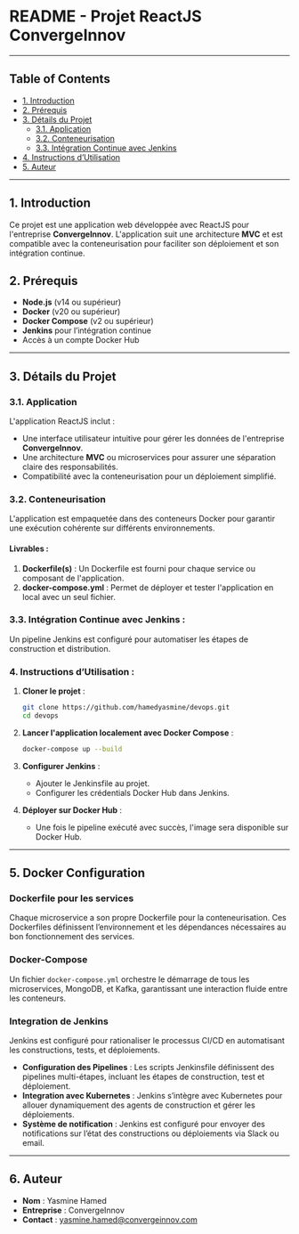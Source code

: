 # README - Projet ReactJS ConvergeInnov

---
## Table of Contents
- [1. Introduction](#introduction)
- [2. Prérequis](#prérequis)
- [3. Détails du Projet](#détails-du-projet)
  - [3.1. Application](#31-application)
  - [3.2. Conteneurisation](#32-conteneurisation)
  - [3.3. Intégration Continue avec Jenkins](#33-intégration-continue-avec-jenkins)
- [4. Instructions d’Utilisation](#4-instructions-dutilisation)
- [5. Auteur](#5-auteur)
---



## 1. Introduction

Ce projet est une application web développée avec ReactJS pour l'entreprise **ConvergeInnov**. L'application suit une architecture **MVC** et est compatible avec la conteneurisation pour faciliter son déploiement et son intégration continue.

## 2. Prérequis

- **Node.js** (v14 ou supérieur)
- **Docker** (v20 ou supérieur)
- **Docker Compose** (v2 ou supérieur)
- **Jenkins** pour l’intégration continue
- Accès à un compte Docker Hub

---

## 3. Détails du Projet

### 3.1. Application

L'application ReactJS inclut :

- Une interface utilisateur intuitive pour gérer les données de l'entreprise **ConvergeInnov**.
- Une architecture **MVC** ou microservices pour assurer une séparation claire des responsabilités.
- Compatibilité avec la conteneurisation pour un déploiement simplifié.

### 3.2. Conteneurisation

L'application est empaquetée dans des conteneurs Docker pour garantir une exécution cohérente sur différents environnements.

#### Livrables :

1. **Dockerfile(s)** : Un Dockerfile est fourni pour chaque service ou composant de l'application.
2. **docker-compose.yml** : Permet de déployer et tester l'application en local avec un seul fichier.


 ### 3.3. Intégration Continue avec Jenkins :

Un pipeline Jenkins est configuré pour automatiser les étapes de construction et distribution.




### 4. Instructions d’Utilisation :

1. **Cloner le projet** :

   ```bash
   git clone https://github.com/hamedyasmine/devops.git
   cd devops
   ```

2. **Lancer l'application localement avec Docker Compose** :

   ```bash
   docker-compose up --build
   ```

3. **Configurer Jenkins** :

   - Ajouter le Jenkinsfile au projet.
   - Configurer les crédentials Docker Hub dans Jenkins.

4. **Déployer sur Docker Hub** :

   - Une fois le pipeline exécuté avec succès, l'image sera disponible sur Docker Hub.

---

## 5. Docker Configuration

### Dockerfile pour les services

Chaque microservice a son propre Dockerfile pour la conteneurisation. Ces Dockerfiles définissent l’environnement et les dépendances nécessaires au bon fonctionnement des services.

### Docker-Compose

Un fichier `docker-compose.yml` orchestre le démarrage de tous les microservices, MongoDB, et Kafka, garantissant une interaction fluide entre les conteneurs.

### Integration de Jenkins 

Jenkins est configuré pour rationaliser le processus CI/CD en automatisant les constructions, tests, et déploiements.

- **Configuration des Pipelines** : Les scripts Jenkinsfile définissent des pipelines multi-étapes, incluant les étapes de construction, test et déploiement.
- **Integration avec Kubernetes** : Jenkins s’intègre avec Kubernetes pour allouer dynamiquement des agents de construction et gérer les déploiements.
- **Système de notification** : Jenkins est configuré pour envoyer des notifications sur l’état des constructions ou déploiements via Slack ou email.

---

## 6. Auteur

- **Nom** : Yasmine Hamed
- **Entreprise** : ConvergeInnov
- **Contact** : [yasmine.hamed@convergeinnov.com](mailto:yasmine.hamed@polytechnicien.tn)



